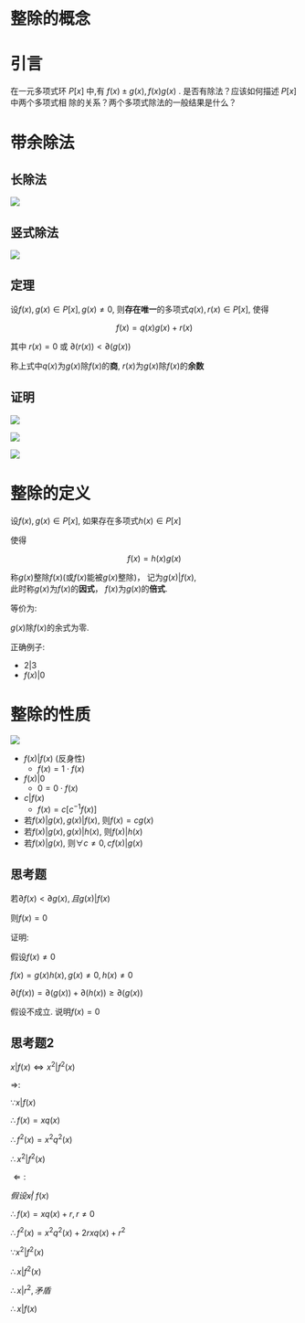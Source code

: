 # 整除的概念

# 引言

在一元多项式环 $P[x]$ 中,有 $f(x)±g(x),f(x)g(x)$ . 是否有除法？应该如何描述 $P[x]$ 中两个多项式相 除的关系？两个多项式除法的一般结果是什么？

# 带余除法

## 长除法

![](2020-09-30-09-35-21.png)

## 竖式除法

![](2020-09-30-09-35-39.png)

## 定理

设$f(x), g(x) \in P[x], g(x) \neq 0$, 则**存在唯一**的多项式$q(x), r(x)\in P[x]$, 使得

$$
f(x) = q(x)g(x) + r(x)
$$

其中 $r(x)=0$ 或 $\partial(r(x))<\partial(g(x))$

称上式中$q(x)$为$g(x)$除$f(x)$的**商**, $r(x)$为$g(x)$除$f(x)$的**余数**

## 证明

![](2020-10-12-08-28-00.png)

![](2020-10-12-08-28-35.png)

![](2020-10-12-08-28-52.png)

# 整除的定义

设$f(x), g(x) \in P[x]$, 如果存在多项式$h(x) \in P[x]$

使得

$$
f(x) = h(x)g(x)
$$

称$g(x)$整除$f(x)$(或$f(x)$能被$g(x)$整除)， 记为$g(x)|f(x)$,  
此时称$g(x)$为$f(x)$的**因式**， $f(x)$为$g(x)$的**倍式**.

等价为:

$g(x)$除$f(x)$的余式为零.

正确例子:

* $2|3$
* $f(x)|0$

# 整除的性质

![](2020-10-12-09-13-56.png)

* $f(x)|f(x)$  (反身性)
  * $f(x)=1\cdot f(x)$
* $f(x)|0$
  * $0 = 0 \cdot f(x)$
* $c|f(x)$
  * $f(x)=c[c^{-1}f(x)]$
* 若$f(x)|g(x), g(x)|f(x)$, 则$f(x)=cg(x)$
* 若$f(x)|g(x), g(x)|h(x)$, 则$f(x)|h(x)$
* 若$f(x)|g(x)$, 则$\forall c\neq 0, cf(x)|g(x)$

## 思考题

若$\partial f(x)<\partial g(x), 且g(x)|f(x)$

则$f(x)=0$

证明:

假设$f(x)\neq 0$

$f(x)=g(x)h(x), g(x)\neq 0, h(x)\neq 0$

$\partial(f(x))=\partial(g(x))+\partial(h(x))\geq \partial(g(x))$

假设不成立. 说明$f(x)=0$

## 思考题2

$x|f(x) \Leftrightarrow x^2|f^2(x)$

$\Rightarrow$:

$\because x|f(x)$

$\therefore f(x)=xq(x)$

$\therefore f^2(x)=x^2q^2(x)$

$\therefore x^2|f^2(x)$

$\Leftarrow:$

$假设x\not| \ f(x)$

$\therefore f(x) = xq(x) + r, r\neq 0$

$\therefore f^2(x) = x^2q^2(x) + 2rxq(x) + r^2$

$\because x^2|f^2(x)$

$\therefore x|f^2(x)$

$\therefore x|r^2, 矛盾$

$\therefore x|f(x)$